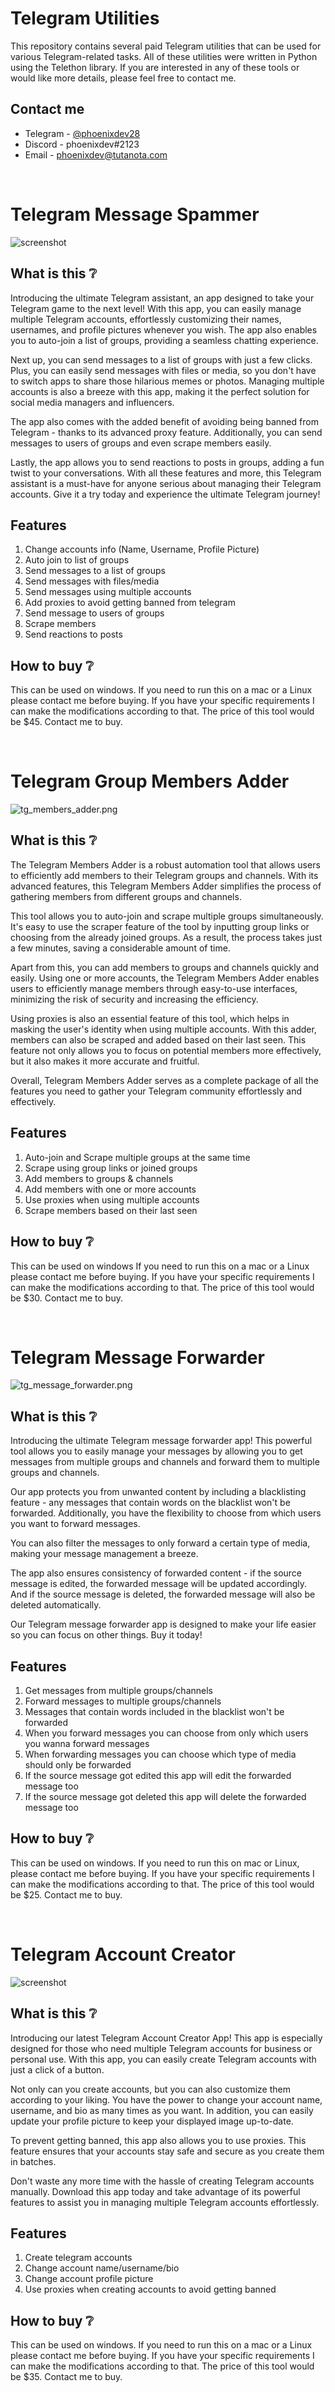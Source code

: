 # Telegram Utilities

<p>This repository contains several paid Telegram utilities that can be used for various Telegram-related tasks. All of these utilities were written in Python using the Telethon library. If you are interested in any of these tools or would like more details, please feel free to contact me.</p>

## Contact me
- Telegram - [@phoenixdev28](https://t.me/phoenixdev28)
- Discord - phoenixdev#2123
- Email - [phoenixdev@tutanota.com](mailto:phoenixdev@tutanota.com)

<br>

# Telegram Message Spammer

<img src="./images/tg_dm_spammer_gui.png" alt="screenshot">

## What is this ❔
Introducing the ultimate Telegram assistant, an app designed to take your Telegram game to the next level! With this app, you can easily manage multiple Telegram accounts, effortlessly customizing their names, usernames, and profile pictures whenever you wish. The app also enables you to auto-join a list of groups, providing a seamless chatting experience.

Next up, you can send messages to a list of groups with just a few clicks. Plus, you can easily send messages with files or media, so you don't have to switch apps to share those hilarious memes or photos. Managing multiple accounts is also a breeze with this app, making it the perfect solution for social media managers and influencers.

The app also comes with the added benefit of avoiding being banned from Telegram - thanks to its advanced proxy feature. Additionally, you can send messages to users of groups and even scrape members easily.

Lastly, the app allows you to send reactions to posts in groups, adding a fun twist to your conversations. With all these features and more, this Telegram assistant is a must-have for anyone serious about managing their Telegram accounts. Give it a try today and experience the ultimate Telegram journey!

## Features
1. Change accounts info (Name, Username, Profile Picture)
2. Auto join to list of groups
3. Send messages to a list of groups
4. Send messages with files/media
5. Send messages using multiple accounts
6. Add proxies to avoid getting banned from telegram
7. Send message to users of groups
8. Scrape members
9. Send reactions to posts

## How to buy ❔
This can be used on windows. If you need to run this on a mac or a Linux please contact me before buying. If you have your specific requirements I can make the modifications according to that. The price of this tool would be $45. Contact me to buy.

<br>

# Telegram Group Members Adder

<img src="./images/tg_members_adder.png" alt="tg_members_adder.png">

## What is this ❔
The Telegram Members Adder is a robust automation tool that allows users to efficiently add members to their Telegram groups and channels. With its advanced features, this Telegram Members Adder simplifies the process of gathering members from different groups and channels.

This tool allows you to auto-join and scrape multiple groups simultaneously. It's easy to use the scraper feature of the tool by inputting group links or choosing from the already joined groups. As a result, the process takes just a few minutes, saving a considerable amount of time.

Apart from this, you can add members to groups and channels quickly and easily. Using one or more accounts, the Telegram Members Adder enables users to efficiently manage members through easy-to-use interfaces, minimizing the risk of security and increasing the efficiency.

Using proxies is also an essential feature of this tool, which helps in masking the user's identity when using multiple accounts. With this adder, members can also be scraped and added based on their last seen. This feature not only allows you to focus on potential members more effectively, but it also makes it more accurate and fruitful.

Overall, Telegram Members Adder serves as a complete package of all the features you need to gather your Telegram community effortlessly and effectively.

## Features
1. Auto-join and Scrape multiple groups at the same time
2. Scrape using group links or joined groups
3. Add members to groups & channels
4. Add members with one or more accounts
5. Use proxies when using multiple accounts
6. Scrape members based on their last seen



## How to buy ❔
This can be used on windows If you need to run this on a mac or a Linux please contact me before buying. If you have your specific requirements I can make the modifications according to that. The price of this tool would be $30. Contact me to buy.

<br>

# Telegram Message Forwarder

<img src="./images/tg_message_forwarder.png" alt="tg_message_forwarder.png">

## What is this ❔
Introducing the ultimate Telegram message forwarder app! This powerful tool allows you to easily manage your messages by allowing you to get messages from multiple groups and channels and forward them to multiple groups and channels.

Our app protects you from unwanted content by including a blacklisting feature - any messages that contain words on the blacklist won't be forwarded. Additionally, you have the flexibility to choose from which users you want to forward messages.

You can also filter the messages to only forward a certain type of media, making your message management a breeze.

The app also ensures consistency of forwarded content - if the source message is edited, the forwarded message will be updated accordingly. And if the source message is deleted, the forwarded message will also be deleted automatically.

Our Telegram message forwarder app is designed to make your life easier so you can focus on other things. Buy it today!

## Features
1. Get messages from multiple groups/channels
2. Forward messages to multiple groups/channels
3. Messages that contain words included in the blacklist won't be forwarded
4. When you forward messages you can choose from only which users you wanna forward messages
5. When forwarding messages you can choose which type of media should only be forwarded
6. If the source message got edited this app will edit the forwarded message too
7. If the source message got deleted this app will delete the forwarded message too

## How to buy ❔
This can be used on windows. If you need to run this on mac or Linux, please contact me before buying. If you have your specific requirements I can make the modifications according to that. The price of this tool would be $25. Contact me to buy.

<br>

# Telegram Account Creator

<img src="./images/tg_account_creator.png" alt="screenshot">

## What is this ❔
Introducing our latest Telegram Account Creator App! This app is especially designed for those who need multiple Telegram accounts for business or personal use. With this app, you can easily create Telegram accounts with just a click of a button.

Not only can you create accounts, but you can also customize them according to your liking. You have the power to change your account name, username, and bio as many times as you want. In addition, you can easily update your profile picture to keep your displayed image up-to-date.

To prevent getting banned, this app also allows you to use proxies. This feature ensures that your accounts stay safe and secure as you create them in batches.

Don't waste any more time with the hassle of creating Telegram accounts manually. Download this app today and take advantage of its powerful features to assist you in managing multiple Telegram accounts effortlessly.

## Features
1. Create telegram accounts
2. Change account name/username/bio
3. Change account profile picture
4. Use proxies when creating accounts to avoid getting banned

## How to buy ❔
This can be used on windows. If you need to run this on a mac or a Linux please contact me before buying. If you have your specific requirements I can make the modifications according to that. The price of this tool would be $35. Contact me to buy.
